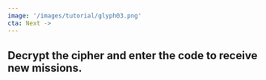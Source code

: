 ```yaml
---
image: '/images/tutorial/glyph03.png'
cta: Next ->
---
```

## Decrypt the cipher and enter the code to receive new missions.